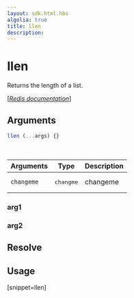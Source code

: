 ```yaml
---
layout: sdk.html.hbs
algolia: true
title: llen
description:
---
```


# llen


Returns the length of a list.

[[_Redis documentation_]](https://redis.io/commands/llen)

## Arguments

```js
llen (...args) {}

```

<br/>

| Arguments    | Type    | Description |
|--------------|---------|-------------|
| ``changeme`` | <pre>changme</pre> | changeme    |

### arg1

### arg2

## Resolve

## Usage

[snippet=llen]
